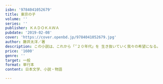 ```yaml
---
isbn: '9784041052679'
title: 東京の子
volume: ''
series: ''
publisher: ＫＡＤＯＫＡＷＡ
pubdate: '2019-02-08'
cover: 'https://cover.openbd.jp/9784041052679.jpg'
author: 藤井太洋／著
description: この小説は、これから「’２０年代」を 生き抜いていく我々の希望になる。
price: '1600'
genre: ''
target: 一般
format: 単行本
content: 日本文学、小説・物語

---
```

